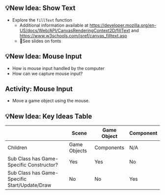 ## 💡New Idea: Show Text
- Explore the `fillText` function
  - Additional information available at https://developer.mozilla.org/en-US/docs/Web/API/CanvasRenderingContext2D/fillText and https://www.w3schools.com/jsref/canvas_filltext.asp
  - 🛝See slides on fonts


## 💡New Idea: Mouse Input
- How is mouse input handled by the computer
- How can we capture mouse input?

## Activity: Mouse Input
- Move a game object using the mouse.

## 💡New Idea: Key Ideas Table
|                                               | Scene        | Game Object | Component |
| --------------------------------------------- | ------------ | ----------- | --------- |
| Children                                      | Game Objects | Components  | N/A       |
| Sub Class has Game-Specific Constructor?      | Yes          | Yes         | No        |
| Sub Class has Game-Specific Start/Update/Draw | No           | No          | Yes       |
